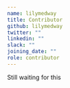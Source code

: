 ```yaml
---
name: lilymedway
title: Contributor
github: lilymedway
twitter: ""
linkedin: ""
slack: ""
joining_date: ""
role: contributor
---
```


Still waiting for this
